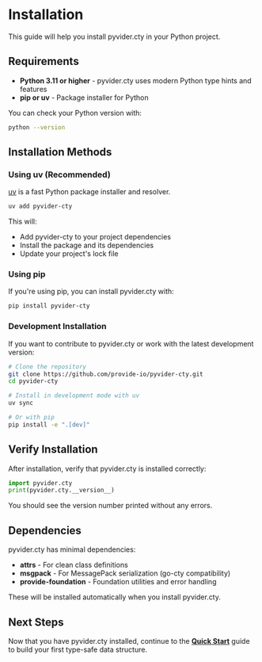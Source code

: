 # Installation

This guide will help you install pyvider.cty in your Python project.

## Requirements

- **Python 3.11 or higher** - pyvider.cty uses modern Python type hints and features
- **pip or uv** - Package installer for Python

You can check your Python version with:

```bash
python --version
```

## Installation Methods

### Using uv (Recommended)

[uv](https://github.com/astral-sh/uv) is a fast Python package installer and resolver.

```bash
uv add pyvider-cty
```

This will:
- Add pyvider-cty to your project dependencies
- Install the package and its dependencies
- Update your project's lock file

### Using pip

If you're using pip, you can install pyvider.cty with:

```bash
pip install pyvider-cty
```

### Development Installation

If you want to contribute to pyvider.cty or work with the latest development version:

```bash
# Clone the repository
git clone https://github.com/provide-io/pyvider-cty.git
cd pyvider-cty

# Install in development mode with uv
uv sync

# Or with pip
pip install -e ".[dev]"
```

## Verify Installation

After installation, verify that pyvider.cty is installed correctly:

```python
import pyvider.cty
print(pyvider.cty.__version__)
```

You should see the version number printed without any errors.

## Dependencies

pyvider.cty has minimal dependencies:

- **attrs** - For clean class definitions
- **msgpack** - For MessagePack serialization (go-cty compatibility)
- **provide-foundation** - Foundation utilities and error handling

These will be installed automatically when you install pyvider.cty.

## Next Steps

Now that you have pyvider.cty installed, continue to the **[Quick Start](quick-start.md)** guide to build your first type-safe data structure.
